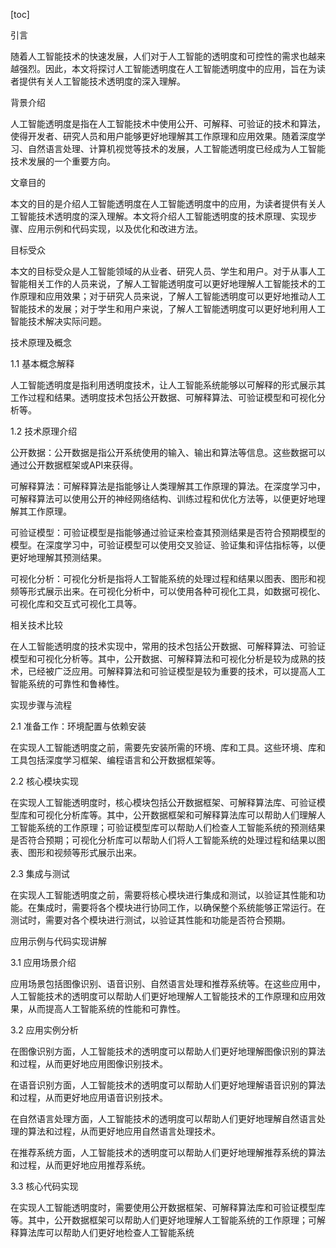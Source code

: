 
[toc]                    
                
                
引言

随着人工智能技术的快速发展，人们对于人工智能的透明度和可控性的需求也越来越强烈。因此，本文将探讨人工智能透明度在人工智能透明度中的应用，旨在为读者提供有关人工智能技术透明度的深入理解。

背景介绍

人工智能透明度是指在人工智能技术中使用公开、可解释、可验证的技术和算法，使得开发者、研究人员和用户能够更好地理解其工作原理和应用效果。随着深度学习、自然语言处理、计算机视觉等技术的发展，人工智能透明度已经成为人工智能技术发展的一个重要方向。

文章目的

本文的目的是介绍人工智能透明度在人工智能透明度中的应用，为读者提供有关人工智能技术透明度的深入理解。本文将介绍人工智能透明度的技术原理、实现步骤、应用示例和代码实现，以及优化和改进方法。

目标受众

本文的目标受众是人工智能领域的从业者、研究人员、学生和用户。对于从事人工智能相关工作的人员来说，了解人工智能透明度可以更好地理解人工智能技术的工作原理和应用效果；对于研究人员来说，了解人工智能透明度可以更好地推动人工智能技术的发展；对于学生和用户来说，了解人工智能透明度可以更好地利用人工智能技术解决实际问题。

技术原理及概念

1.1 基本概念解释

人工智能透明度是指利用透明度技术，让人工智能系统能够以可解释的形式展示其工作过程和结果。透明度技术包括公开数据、可解释算法、可验证模型和可视化分析等。

1.2 技术原理介绍

公开数据：公开数据是指公开系统使用的输入、输出和算法等信息。这些数据可以通过公开数据框架或API来获得。

可解释算法：可解释算法是指能够让人类理解其工作原理的算法。在深度学习中，可解释算法可以使用公开的神经网络结构、训练过程和优化方法等，以便更好地理解其工作原理。

可验证模型：可验证模型是指能够通过验证来检查其预测结果是否符合预期模型的模型。在深度学习中，可验证模型可以使用交叉验证、验证集和评估指标等，以便更好地理解其预测结果。

可视化分析：可视化分析是指将人工智能系统的处理过程和结果以图表、图形和视频等形式展示出来。在可视化分析中，可以使用各种可视化工具，如数据可视化、可视化库和交互式可视化工具等。

相关技术比较

在人工智能透明度的技术实现中，常用的技术包括公开数据、可解释算法、可验证模型和可视化分析等。其中，公开数据、可解释算法和可视化分析是较为成熟的技术，已经被广泛应用。可解释算法和可验证模型是较为重要的技术，可以提高人工智能系统的可靠性和鲁棒性。

实现步骤与流程

2.1 准备工作：环境配置与依赖安装

在实现人工智能透明度之前，需要先安装所需的环境、库和工具。这些环境、库和工具包括深度学习框架、编程语言和公开数据框架等。

2.2 核心模块实现

在实现人工智能透明度时，核心模块包括公开数据框架、可解释算法库、可验证模型库和可视化分析库等。其中，公开数据框架和可解释算法库可以帮助人们理解人工智能系统的工作原理；可验证模型库可以帮助人们检查人工智能系统的预测结果是否符合预期；可视化分析库可以帮助人们将人工智能系统的处理过程和结果以图表、图形和视频等形式展示出来。

2.3 集成与测试

在实现人工智能透明度之前，需要将核心模块进行集成和测试，以验证其性能和功能。在集成时，需要将各个模块进行协同工作，以确保整个系统能够正常运行。在测试时，需要对各个模块进行测试，以验证其性能和功能是否符合预期。

应用示例与代码实现讲解

3.1 应用场景介绍

应用场景包括图像识别、语音识别、自然语言处理和推荐系统等。在这些应用中，人工智能技术的透明度可以帮助人们更好地理解人工智能技术的工作原理和应用效果，从而提高人工智能系统的性能和可靠性。

3.2 应用实例分析

在图像识别方面，人工智能技术的透明度可以帮助人们更好地理解图像识别的算法和过程，从而更好地应用图像识别技术。

在语音识别方面，人工智能技术的透明度可以帮助人们更好地理解语音识别的算法和过程，从而更好地应用语音识别技术。

在自然语言处理方面，人工智能技术的透明度可以帮助人们更好地理解自然语言处理的算法和过程，从而更好地应用自然语言处理技术。

在推荐系统方面，人工智能技术的透明度可以帮助人们更好地理解推荐系统的算法和过程，从而更好地应用推荐系统。

3.3 核心代码实现

在实现人工智能透明度时，需要使用公开数据框架、可解释算法库和可验证模型库等。其中，公开数据框架可以帮助人们更好地理解人工智能系统的工作原理；可解释算法库可以帮助人们更好地检查人工智能系统

